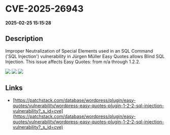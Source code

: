 # CVE-2025-26943

**2025-02-25 15:15:28**

## Description
Improper Neutralization of Special Elements used in an SQL Command ('SQL Injection') vulnerability in Jürgen Müller Easy Quotes allows Blind SQL Injection. This issue affects Easy Quotes: from n/a through 1.2.2.

![](https://img.shields.io/static/v1?label=Score&message=9.3&color=red)
![](https://img.shields.io/static/v1?label=Severity&message=CRITICAL&color=red)
![](https://img.shields.io/static/v1?label=CWE&message=SQL&color=green)

## Links
- [https://patchstack.com/database/wordpress/plugin/easy-quotes/vulnerability/wordpress-easy-quotes-plugin-1-2-2-sql-injection-vulnerability?_s_id=cve](https://patchstack.com/database/wordpress/plugin/easy-quotes/vulnerability/wordpress-easy-quotes-plugin-1-2-2-sql-injection-vulnerability?_s_id=cve)
